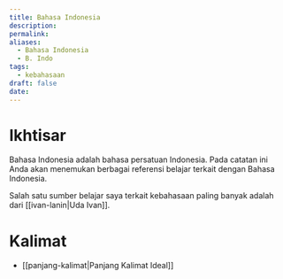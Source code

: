 ```yaml
---
title: Bahasa Indonesia
description: 
permalink: 
aliases:
  - Bahasa Indonesia
  - B. Indo
tags:
  - kebahasaan
draft: false
date:
---
```

# Ikhtisar 
Bahasa Indonesia adalah bahasa persatuan Indonesia. Pada catatan ini Anda akan menemukan berbagai referensi belajar terkait dengan Bahasa Indonesia. 

Salah satu sumber belajar saya terkait kebahasaan paling banyak adalah dari [[ivan-lanin|Uda Ivan]].

# Kalimat
- [[panjang-kalimat|Panjang Kalimat Ideal]]